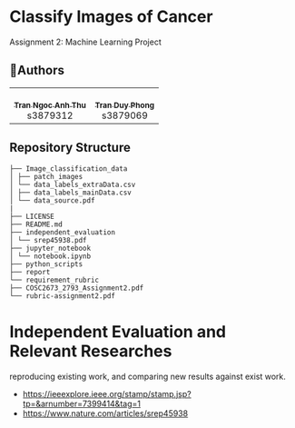 # Classify Images of Cancer

Assignment 2: Machine Learning Project

## 🤝‍Authors

<!-- ALL-CONTRIBUTORS-LIST:START - Do not remove or modify this section -->
<!-- prettier-ignore-start -->
<!-- markdownlint-disable -->
<table>
  <tr>
    <td align="center"><a href="https://github.com/tnathu-ai"><br /><sub><b>Tran Ngoc Anh Thu</b></sub></a><br />s3879312</td>
    <td align="center"><a href="https://github.com/phong-s3879069"><br /><sub><b>Tran Duy Phong</b></sub></a><br />s3879069</td>
    </tr>
</table>

## Repository Structure

```
├── Image_classification_data
│ ├── patch_images
│ └── data_labels_extraData.csv
│ ├── data_labels_mainData.csv
│ └── data_source.pdf
|
├── LICENSE
├── README.md
├── independent_evaluation
│ └── srep45938.pdf
├── jupyter_notebook
│ └── notebook.ipynb
├── python_scripts
├── report
└── requirement_rubric
├── COSC2673_2793_Assignment2.pdf
└── rubric-assignment2.pdf
```

# Independent Evaluation and Relevant Researches

reproducing existing work, and comparing new results against exist work.

- https://ieeexplore.ieee.org/stamp/stamp.jsp?tp=&arnumber=7399414&tag=1
- https://www.nature.com/articles/srep45938
